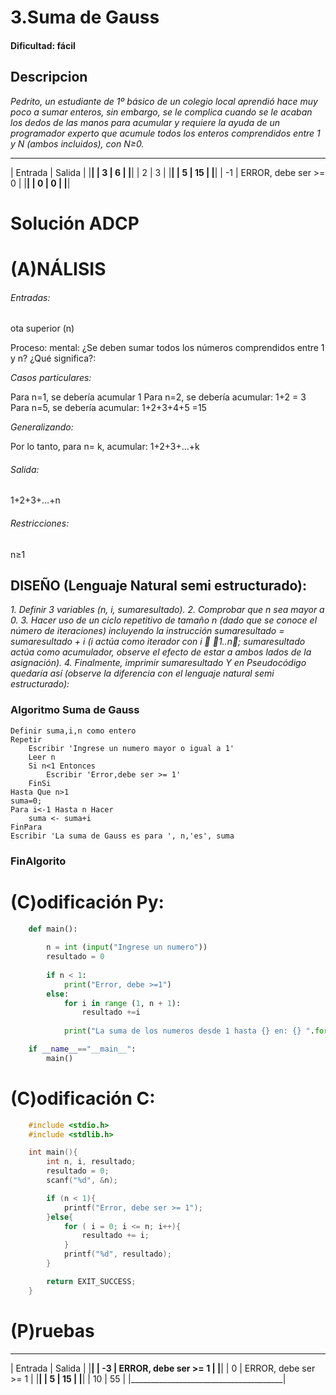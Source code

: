 # 3.Suma de Gauss 

#### Dificultad: fácil

## Descripcion
*Pedrito, un estudiante de 1º básico de un colegio local aprendió hace muy poco a sumar enteros, sin embargo, se le complica cuando se le acaban los dedos de las manos para acumular y requiere la ayuda de un programador experto que acumule todos los enteros comprendidos entre 1 y N (ambos incluidos), con N≥0.* 

 ______________________________________
|    Entrada    |	 Salida            | 
|______________________________________|
|      3	    |       6              | 
|______________________________________| 
|      2	    |       3              | 
|______________________________________|
|      5	    |       15             |
|______________________________________|
|     -1	    | ERROR, debe ser >= 0 | 
|______________________________________|
|      0	    |        0             | 
|______________________________________|

# Solución ADCP

# (A)NÁLISIS

###### Entradas:   
ota superior (n)

Proceso: mental: ¿Se deben sumar todos los números comprendidos entre 1 y n? ¿Qué significa?:

*Casos particulares:*

Para n=1, se debería acumular 1
Para n=2, se debería acumular: 1+2 = 3
Para n=5, se debería acumular: 1+2+3+4+5 =15

*Generalizando:*

Por lo tanto, para n= k, acumular: 1+2+3+...+k  

###### Salida: 
1+2+3+…+n

###### Restricciones: 
n≥1

## DISEÑO (Lenguaje Natural semi estructurado):


*1.	Definir 3 variables (n, i, sumaresultado).* 
*2.	Comprobar que n sea mayor a 0.* 
*3.	Hacer uso de un ciclo repetitivo de  tamaño n (dado que se conoce el número de iteraciones)*
    *incluyendo la instrucción sumaresultado = sumaresultado + i (i actúa como iterador con i  1..n;* 
    *sumaresultado actúa como acumulador, observe el efecto de estar a ambos lados de la asignación).* 
*4.	Finalmente, imprimir sumaresultado*
    *Y en Pseudocódigo quedaría así (observe la diferencia con el lenguaje natural semi estructurado):*

### Algoritmo Suma de Gauss
    Definir suma,i,n como entero
    Repetir
        Escribir 'Ingrese un numero mayor o igual a 1'
        Leer n 
        Si n<1 Entonces
            Escribir 'Error,debe ser >= 1'
        FinSi
    Hasta Que n>1
    suma=0;
    Para i<-1 Hasta n Hacer
        suma <- suma+i
    FinPara
    Escribir 'La suma de Gauss es para ', n,'es', suma
### FinAlgorito

# (C)odificación Py:
```py
    def main():
        
        n = int (input("Ingrese un numero"))
        resultado = 0
        
        if n < 1:
            print("Error, debe >=1")
        else:
            for i in range (1, n + 1):
                resultado +=i
                
            print("La suma de los numeros desde 1 hasta {} en: {} ".format(n, resultado))

    if __name__=="__main__":
        main()
```
# (C)odificación C:
```c
    #include <stdio.h>
    #include <stdlib.h>

    int main(){
        int n, i, resultado;
        resultado = 0;
        scanf("%d", &n);

        if (n < 1){
            printf("Error, debe ser >= 1");
        }else{
            for ( i = 0; i <= n; i++){
                resultado += i;
            }
            printf("%d", resultado);
        }

        return EXIT_SUCCESS;
    }
```
# (P)ruebas
 ______________________________________
|    Entrada    |	 Salida            | 
|______________________________________|
|      -3	    | ERROR, debe ser >= 1 | 
|______________________________________| 
|      0	    | ERROR, debe ser >= 1 |
|______________________________________|
|      5	    |       15             |
|______________________________________|
|     10	    |       55             | 
|______________________________________|

